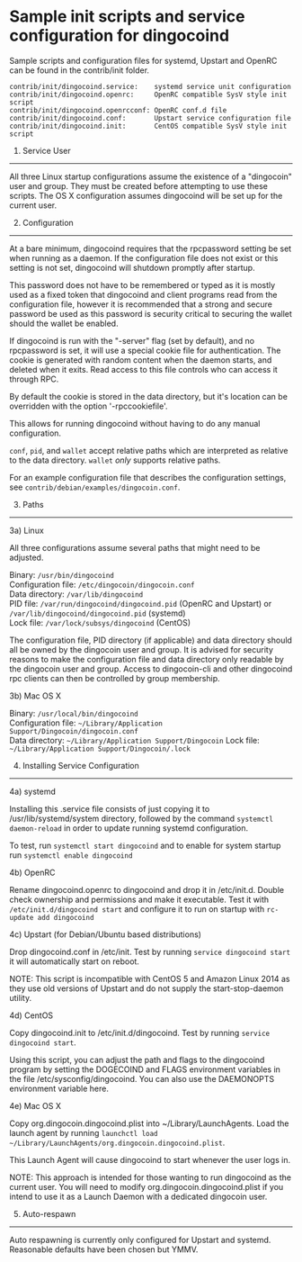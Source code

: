 Sample init scripts and service configuration for dingocoind
==========================================================

Sample scripts and configuration files for systemd, Upstart and OpenRC
can be found in the contrib/init folder.

    contrib/init/dingocoind.service:    systemd service unit configuration
    contrib/init/dingocoind.openrc:     OpenRC compatible SysV style init script
    contrib/init/dingocoind.openrcconf: OpenRC conf.d file
    contrib/init/dingocoind.conf:       Upstart service configuration file
    contrib/init/dingocoind.init:       CentOS compatible SysV style init script

1. Service User
---------------------------------

All three Linux startup configurations assume the existence of a "dingocoin" user
and group.  They must be created before attempting to use these scripts.
The OS X configuration assumes dingocoind will be set up for the current user.

2. Configuration
---------------------------------

At a bare minimum, dingocoind requires that the rpcpassword setting be set
when running as a daemon.  If the configuration file does not exist or this
setting is not set, dingocoind will shutdown promptly after startup.

This password does not have to be remembered or typed as it is mostly used
as a fixed token that dingocoind and client programs read from the configuration
file, however it is recommended that a strong and secure password be used
as this password is security critical to securing the wallet should the
wallet be enabled.

If dingocoind is run with the "-server" flag (set by default), and no rpcpassword is set,
it will use a special cookie file for authentication. The cookie is generated with random
content when the daemon starts, and deleted when it exits. Read access to this file
controls who can access it through RPC.

By default the cookie is stored in the data directory, but it's location can be overridden
with the option '-rpccookiefile'.

This allows for running dingocoind without having to do any manual configuration.

`conf`, `pid`, and `wallet` accept relative paths which are interpreted as
relative to the data directory. `wallet` *only* supports relative paths.

For an example configuration file that describes the configuration settings,
see `contrib/debian/examples/dingocoin.conf`.

3. Paths
---------------------------------

3a) Linux

All three configurations assume several paths that might need to be adjusted.

Binary:              `/usr/bin/dingocoind`  
Configuration file:  `/etc/dingocoin/dingocoin.conf`  
Data directory:      `/var/lib/dingocoind`  
PID file:            `/var/run/dingocoind/dingocoind.pid` (OpenRC and Upstart) or `/var/lib/dingocoind/dingocoind.pid` (systemd)  
Lock file:           `/var/lock/subsys/dingocoind` (CentOS)  

The configuration file, PID directory (if applicable) and data directory
should all be owned by the dingocoin user and group.  It is advised for security
reasons to make the configuration file and data directory only readable by the
dingocoin user and group.  Access to dingocoin-cli and other dingocoind rpc clients
can then be controlled by group membership.

3b) Mac OS X

Binary:              `/usr/local/bin/dingocoind`  
Configuration file:  `~/Library/Application Support/Dingocoin/dingocoin.conf`  
Data directory:      `~/Library/Application Support/Dingocoin`
Lock file:           `~/Library/Application Support/Dingocoin/.lock`

4. Installing Service Configuration
-----------------------------------

4a) systemd

Installing this .service file consists of just copying it to
/usr/lib/systemd/system directory, followed by the command
`systemctl daemon-reload` in order to update running systemd configuration.

To test, run `systemctl start dingocoind` and to enable for system startup run
`systemctl enable dingocoind`

4b) OpenRC

Rename dingocoind.openrc to dingocoind and drop it in /etc/init.d.  Double
check ownership and permissions and make it executable.  Test it with
`/etc/init.d/dingocoind start` and configure it to run on startup with
`rc-update add dingocoind`

4c) Upstart (for Debian/Ubuntu based distributions)

Drop dingocoind.conf in /etc/init.  Test by running `service dingocoind start`
it will automatically start on reboot.

NOTE: This script is incompatible with CentOS 5 and Amazon Linux 2014 as they
use old versions of Upstart and do not supply the start-stop-daemon utility.

4d) CentOS

Copy dingocoind.init to /etc/init.d/dingocoind. Test by running `service dingocoind start`.

Using this script, you can adjust the path and flags to the dingocoind program by
setting the DOGECOIND and FLAGS environment variables in the file
/etc/sysconfig/dingocoind. You can also use the DAEMONOPTS environment variable here.

4e) Mac OS X

Copy org.dingocoin.dingocoind.plist into ~/Library/LaunchAgents. Load the launch agent by
running `launchctl load ~/Library/LaunchAgents/org.dingocoin.dingocoind.plist`.

This Launch Agent will cause dingocoind to start whenever the user logs in.

NOTE: This approach is intended for those wanting to run dingocoind as the current user.
You will need to modify org.dingocoin.dingocoind.plist if you intend to use it as a
Launch Daemon with a dedicated dingocoin user.

5. Auto-respawn
-----------------------------------

Auto respawning is currently only configured for Upstart and systemd.
Reasonable defaults have been chosen but YMMV.
